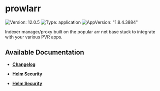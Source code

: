 # prowlarr

![Version: 12.0.5](https://img.shields.io/badge/Version-12.0.5-informational?style=flat-square) ![Type: application](https://img.shields.io/badge/Type-application-informational?style=flat-square) ![AppVersion: "1.8.4.3884"](https://img.shields.io/badge/AppVersion-"1.8.4.3884"-informational?style=flat-square)

Indexer manager/proxy built on the popular arr net base stack to integrate with your various PVR apps.

## Available Documentation

- [**Changelog**](CHANGELOG)

- [**Helm Security**](container-security)

- [**Helm Security**](helm-security)

